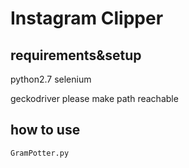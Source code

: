 # Instagram Clipper

## requirements&setup
python2.7
selenium

geckodriver
please make path reachable


## how to use

```
GramPotter.py
```

